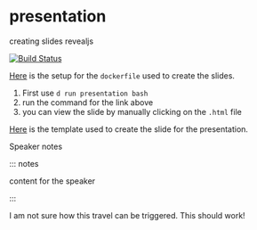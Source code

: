 # presentation
creating slides revealjs 


[![Build Status](https://app.travis-ci.com/kirubeltadesse/presentation.svg?branch=master)](https://app.travis-ci.com/kirubeltadesse/presentation)

[Here](https://github.com/jgm/pandoc/wiki/Using-pandoc-to-produce-reveal.js-slides) is the setup for the `dockerfile` used to create the slides.

1. First use `d run presentation bash`
2. run the command for the link above
3. you can view the slide by manually clicking on the `.html` file

[Here](https://gist.github.com/jonashackt/85f9df62986db4e70396e3c494e26b76) is the template used to create the slide for the presentation.

Speaker notes

::: notes

content for the speaker

:::

I am not sure how this travel can be triggered. This should work!